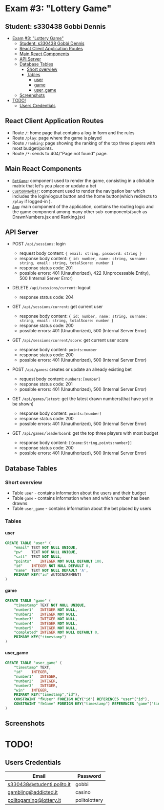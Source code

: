 # Exam #3: "Lottery Game"

## Student: s330438 Gobbi Dennis

- [Exam #3: "Lottery Game"](#exam-3-lottery-game)
	- [Student: s330438 Gobbi Dennis](#student-s330438-gobbi-dennis)
	- [React Client Application Routes](#react-client-application-routes)
	- [Main React Components](#main-react-components)
	- [API Server](#api-server)
	- [Database Tables](#database-tables)
		- [Short overview](#short-overview)
		- [Tables](#tables)
			- [user](#user)
			- [game](#game)
			- [user\_game](#user_game)
	- [Screenshots](#screenshots)
- [TODO!](#todo)
	- [Users Credentials](#users-credentials)

## React Client Application Routes

- Route `/`: home page that contains a log-in form and the rules
- Route `/play`: page where the game is played
- Route `/ranking`: page showing the ranking of the top three players with most budget/points.
- Route `/*`: sends to 404/"Page not found" page.

## Main React Components
- [`BetGame`](client/src/components/game/BetGame.jsx): component used to render the game, consisting in a clickable matrix that let's you place or update a bet
- [`CustomNavbar`](client/src/components/CustomNavbar.jsx): component used to render the navigation bar which includes the login/logout button and the home button(which redirects to `/play` if logged-in ).
- [`App`](client/src/App.jsx): main component of the application, contains the routing logic and the game component among many other sub-components(such as DrawnNumbers.jsx and Ranking.jsx)

## API Server

- POST `/api/sessions`: login
  - request body content: `{ email: string, password: string }`
  - response body content: `{ id: number, name: string, surname: string, email: string, totalScore: number }`
  - response status code: 201
  - possible errors: 401 (Unauthorized), 422 (Unprocessable Entity), 500 (Internal Server Error)
- DELETE `/api/sessions/current`: logout
  - response status code: 204
- GET `/api/sessions/current`: get current user
  - response body content: `{ id: number, name: string, surname: string, email: string, totalScore: number }`
  - response status code: 200
  - possible errors: 401 (Unauthorized), 500 (Internal Server Error)
- GET `/api/sessions/current/score`: get current user score
  - response body content: `points:number`
  - response status code: 200
  - possible errors: 401 (Unauthorized), 500 (Internal Server Error)
  
- POST `/api/games`: creates or update an already existing bet
  - request body content: `numbers:[number]`
  - response status code: 201
  - possible errors: 401 (Unauthorized), 500 (Internal Server Error)
- GET `/api/games/latest`: get the latest drawn numbers(that have yet to be shown)
  - response body content: `points:[number]`
  - response status code: 200
  - possible errors: 401 (Unauthorized), 500 (Internal Server Error)
- GET `/api/games/leaderboard`: get the top three players with most budget
  - response body content: `[{name:String,points:number}]`
  - response status code: 200
  - possible errors: 401 (Unauthorized), 500 (Internal Server Error)


## Database Tables

### Short overview

- Table `user` - contains information about the users and their budget
- Table `game` - contains information when and which number has been drawns
- Table `user_game` - contains information about the bet placed by users


### Tables

#### user

```sql
CREATE TABLE "user" (
	"email"	TEXT NOT NULL UNIQUE,
	"pw"	TEXT NOT NULL UNIQUE,
	"salt"	TEXT NOT NULL,
	"points"	INTEGER NOT NULL DEFAULT 100,
	"id"	INTEGER NOT NULL DEFAULT 0,
	"name"	TEXT NOT NULL DEFAULT 'A',
	PRIMARY KEY("id" AUTOINCREMENT)
)
```

#### game

```sql
CREATE TABLE "game" (
	"timestamp"	TEXT NOT NULL UNIQUE,
	"number1"	INTEGER NOT NULL,
	"number2"	INTEGER NOT NULL,
	"number3"	INTEGER NOT NULL,
	"number4"	INTEGER NOT NULL,
	"number5"	INTEGER NOT NULL,
	"completed"	INTEGER NOT NULL DEFAULT 0,
	PRIMARY KEY("timestamp")
)
```

#### user_game

```sql
CREATE TABLE "user_game" (
	"timestamp"	TEXT,
	"id"	INTEGER,
	"number1"	INTEGER,
	"number2"	INTEGER,
	"number3"	INTEGER,
	"win"	INTEGER,
	PRIMARY KEY("timestamp","id"),
	CONSTRAINT "fkUser" FOREIGN KEY("id") REFERENCES "user"("id"),
	CONSTRAINT "fkGame" FOREIGN KEY("timestamp") REFERENCES "game"("timestamp")
)
```

## Screenshots
# TODO!
<!-- > The site has been designed to be friendly to screen color inverters (i.e. extensions like Dark Reader) so the screenshots show how the website looks both in light mode and dark mode through the extension. -->


## Users Credentials


| **Email**                  | **Password**  |
| -------------------------- | ------------- |
| s330438@studenti.polito.it | gobbi         |
| gambling@addicted.it       | casino        |
| politogaming@lottery.it    | politolottery |
